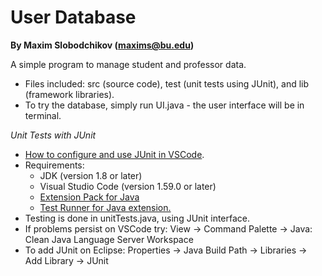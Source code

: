 # User Database
**By Maxim Slobodchikov (maxims@bu.edu)**

A simple program to manage student and professor data.
- Files included: src (source code), test (unit tests using JUnit), and lib (framework libraries).
- To try the database, simply run UI.java - the user interface will be in terminal.


*Unit Tests with JUnit*
- [How to configure and use JUnit in VSCode](https://code.visualstudio.com/docs/java/java-testing).
- Requirements:
  -  JDK (version 1.8 or later)
  -  Visual Studio Code (version 1.59.0 or later)
  -  [Extension Pack for Java](https://marketplace.visualstudio.com/items?itemName=vscjava.vscode-java-pack)
  -  [Test Runner for Java extension.](https://marketplace.visualstudio.com/items?itemName=vscjava.vscode-java-test.)
- Testing is done in unitTests.java, using JUnit interface.
- If problems persist on VSCode try: View -> Command Palette -> Java: Clean Java Language Server Workspace
- To add JUnit on Eclipse: Properties -> Java Build Path -> Libraries -> Add Library -> JUnit
